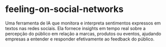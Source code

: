 # feeling-on-social-networks
Uma ferramenta de IA que monitora e interpreta sentimentos expressos em textos nas redes sociais. Ela fornece insights em tempo real sobre a percepção do público em relação a marcas, produtos ou eventos, ajudando empresas a entender e responder efetivamente ao feedback do público.
